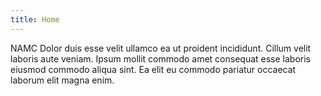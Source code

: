 ```yaml
---
title: Home
---
```


NAMC Dolor duis esse velit ullamco ea ut proident incididunt. Cillum velit laboris aute veniam. Ipsum mollit commodo amet consequat esse laboris eiusmod commodo aliqua sint. Ea elit eu commodo pariatur occaecat laborum elit magna enim.